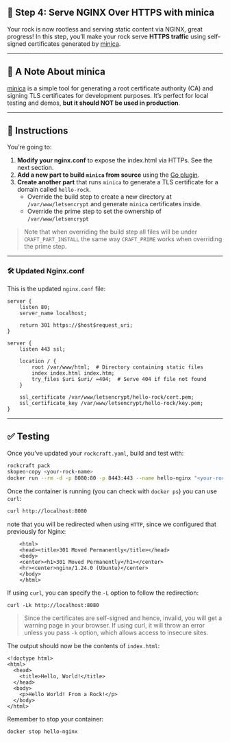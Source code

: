 ## 🔐 Step 4: Serve NGINX Over HTTPS with minica

Your rock is now rootless and serving static content via NGINX, great progress! In this step, you’ll make your rock serve **HTTPS traffic** using self-signed certificates generated by [minica](https://github.com/jsha/minica).

---

## 🧪 A Note About minica

[minica](https://github.com/jsha/minica) is a simple tool for generating a root certificate authority (CA) and signing TLS certificates for development purposes. It’s perfect for local testing and demos, **but it should NOT be used in production**.

---

## 📝 Instructions

You’re going to:

1. **Modify your nginx.conf** to expose the index.html via HTTPs. See the next section.
2. **Add a new part to build `minica` from source** using the [Go plugin](https://documentation.ubuntu.com/rockcraft/en/latest/common/craft-parts/reference/plugins/go_plugin/).
3. **Create another part** that runs `minica` to generate a TLS certificate for a domain called `hello-rock`.
    * Override the build step to create a new directory at `/var/www/letsencrypt` and generate `minica` certificates inside.
    * Override the prime step to set the ownership of `/var/www/letsencrypt`

> Note that when overriding the build step all files will be under `CRAFT_PART_INSTALL` the same way `CRAFT_PRIME` works when overriding the prime step.

---

### 🛠️ Updated Nginx.conf

This is the updated `nginx.conf` file:

```nginx
server {
    listen 80;
    server_name localhost;

    return 301 https://$host$request_uri;
}

server {
    listen 443 ssl;

    location / {
        root /var/www/html;  # Directory containing static files
        index index.html index.htm;
        try_files $uri $uri/ =404;  # Serve 404 if file not found
    }

    ssl_certificate /var/www/letsencrypt/hello-rock/cert.pem;
    ssl_certificate_key /var/www/letsencrypt/hello-rock/key.pem;
}
```

---

## ✅ Testing

Once you’ve updated your `rockcraft.yaml`, build and test with:

```bash
rockcraft pack
skopeo-copy <your-rock-name>
docker run --rm -d -p 8080:80 -p 8443:443 --name hello-nginx "<your-rock-name>:latest"
```

Once the container is running (you can check with `docker ps`) you can use `curl`:

```bash
curl http://localhost:8080
```

note that you will be redirected when using `HTTP`, since we configured
that previously for Nginx:

```
    <html>
    <head><title>301 Moved Permanently</title></head>
    <body>
    <center><h1>301 Moved Permanently</h1></center>
    <hr><center>nginx/1.24.0 (Ubuntu)</center>
    </body>
    </html>
```

If using `curl`, you can specify the `-L` option to follow the
redirection:

```
curl -Lk http://localhost:8080
```

> Since the certificates are self-signed and hence, invalid, you will
get a warning page in your browser. If using curl, it will throw an
error unless you pass ``-k`` option, which allows access to insecure
sites.

The output should now be the contents of `index.html`:

```
<!doctype html>
<html>
  <head>
    <title>Hello, World!</title>
  </head>
  <body>
    <p>Hello World! From a Rock!</p>
  </body>
</html>
```

Remember to stop your container:

```bash
docker stop hello-nginx
```
